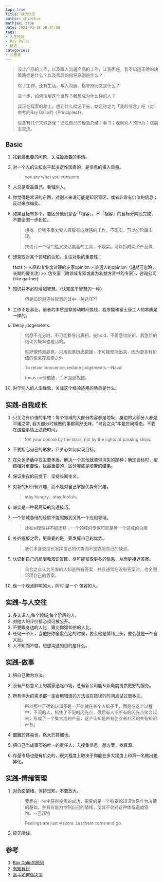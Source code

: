 ```yaml
---
top: true
title: 我的信念
author: chiechie
mathjax: true
date: 2021-03-18 09:24:00
tags:
- 人生经验
- Ray Dalio
- 信念
categories: 
- 沉思录
---
```


> 设计产品的工作，以及跟人沟通产品的工作，让我困惑，我不知道正确的决策路径是什么？以及背后的指导原则是什么？
> 
> 除了工作，还有生活，与人沟通，指导原则又是什么？
> 
> 进一步，如何理解这个世界？我想成为什么样的人？
> 
> 我正在探索的路上，想到什么就记下来，姑且称之为「我的信念」吧（对，参考的Ray Dalio的《Principles》）。
>
> 信念有几个来源途径：通过自己的经验总结；看书；观察别人的行为；跟朋友交流。


## Basic

1. 找到最重要的问题，关注最重要的事情。
2. 对一个人的认知水平起决定性因素的，是信息的摄入质量。 
    
    > you are what you consume
3. 人总是看高自己，看轻别人。
4. 你觉得是常识的东西，对别人来说可能是知识盲区，或者非常有价值的信息；反过来亦如此。
5. 如果目标有多个，要区分他们是否「相容」，不「相容」的目标分阶段完成，不要企图一步到位。
   
   > 想找一份钱多事少受人尊敬有成就感的工作，不现实。可以分阶段实现。
   > 
   > 找设计一个低门槛又灵活度高的工具，不现实。可以拆成两个产品做。
   
6. 想获取对某个领域的认知，关注对象的重要性：
   
   facts > 人品和专业度过硬的专家opinion > 普通人的opinion（短期可忽略，长期的要关注) >> 伪专家（跨领域专家或者为利益方背书的专家），咨询公司(like gartner)
8. 知识并不必然增加智慧。（认知属于智慧的一种）
   
   > 但是知识是通往智慧的其中一种途径??
    
11. 工作不是事业，前者的本质是拿劳动时间换钱，程序猿和富士康工人的本质是一样的。
12. Delay judgements.
    
    > 信息不充分时，不可能推导出真相，先hold，不着急给结论。着急给的结论大概率也是错的。
    > 
    > 就好像预测股票，只用股票历史数据，不可能预测出来，因为更多有价值的信息在股票之外 
    > 
    > To retain innocence, reduce judgements.--Naval
    > 
    > focus on价值链，而不是鄙视链。
13. 对于别人的人生经验，关注这个经验适用的场景是什么。


## 实践-自我成长

1. 只关注有价值的事物：每个领域的大部分内容都是垃圾，身边的大部分人都是平庸之辈, 我大部分时候做的事都索然无味，"乌合之众"本是世间常态，不要在这些事情上浪费时间。 
  
   > Set your course by the stars, not by the lights of passing ships. 

2. 不要担心自己的形象，只关心如何实现目标。
3. 在众多矛盾中找主要矛盾，解决一个其他就顺带消失的那种；确定目标时，按照相对重要性，找最重要的，区分哪些是顺带的结果。
5. 保证生存的前提下，坚持长期主义。
7. 对新的知识有兴趣，而不是对自己掌握优势有兴趣。
  
   > stay hungry，stay foolish。

8. 诚实是一种最高级的沟通技巧。
9. 一个领域总结的经验不能照搬到另外一个应用领域。
   
   > 比如ai模型并不能迁移；一个领域的专家可能是另一个领域的白痴

10. 补齐短板之后，更重要的是，要发挥自己的优势。
  
    > 我们本身更擅长发挥自己的优势而不是克服自己的缺点。

11. 认识到自己的局限和知识盲区，尽可能获取更多的信息，从而更接近答案。
   
    > 乌合之众认为厉害的人知道所有答案，并且通常在没有答案时，也企图证明自己的答案。
12. 做一个观点鲜明的人，同时 是一个 包容的人。

## 实践-与人交往

1. 多认识人,每个领域,每个阶层的人。
2. 对他人的评价都必须可被公开。
3. 不要跟身边的人比，跟比你强10倍的人比。
4. 任何一个人，当他把你全盘否定的时候，要么他是情绪上头，要么就是一个自大狂。
5. 人不知而不愠，想想沟通的目的是什么。


## 实践-做事

1. 把自己做为方法。
2. 没有严格意义上的赢家通吃市场，总有新公司能从新角度提供更好的服务。
3. 所有伟大的需求都一定会用错误的方法或在错误的时间点试过很多次。
   
   > 所以那些正确的认知不是一开始就在某个人脑子里，而是在这个过程中，不同的人，抓住了不同的闪光点，最后有人把所有的闪光点聚合起来，形成了一个集大成的产品，这个认知是所有创业者社区的共有知识产权。 
4. 圖難於其易也，爲大於其細也。
5. 把自己当成事项的唯一的责任人，去搜集信息，想方案，找资源。
6. 存量市场也是有机会的，很大程度上取决于你能在多大程度上和第一名做出差异化。


## 实践-情绪管理

1. 对负面情绪，保持觉知，不要放大。

    > 要想在一生中获得投资的成功，需要的是一个稳妥的知识体系作为决策的基础，并且有能力控制自己的情绪，使其不会对这种体系造成侵蚀。--巴菲特
    > 
    > Feelings are just visitors. Let them come and go.
   
2. 应无所住。

## 参考
1. [Ray Dalio的原则](https://weread.qq.com/web/reader/848324405e0fe08483ab6a4kc7432af0210c74d97b01b1c)
2. [有知有行](https://zhuanlan.zhihu.com/p/173952845)
3. [高手如何做决策](https://mp.weixin.qq.com/s/Gn9PmhPqbeH4zPIf-XRbwQ)